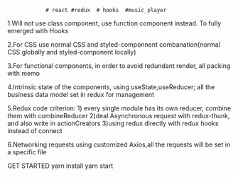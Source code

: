                 # react #redux  # hooks  #music_player


1.Will not use class component, use function component instead. To fully emerged with Hooks

2.For CSS use normal CSS and styled-componnent combanation(normal CSS globally and styled-component locally)

3.For functional components, in order to avoid redundant render, all packing with memo

4.Intrinsic state of the components, using useState,useReducer; all the business data model set in redux for management

5.Redux code criterion: 1) every single module has its own reducer, combine them with combineReducer 2)deal Asynchronous request with redux-thunk, and also write in actionCreators 3)using redux directly with redux hooks instead of connect 

6.Networking requests using customized Axios,all the requests will be set in a specific file

GET STARTED
yarn install
yarn start
